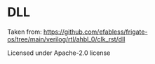 # DLL

Taken from: https://github.com/efabless/frigate-os/tree/main/verilog/rtl/ahbl_0/clk_rst/dll

Licensed under Apache-2.0 license